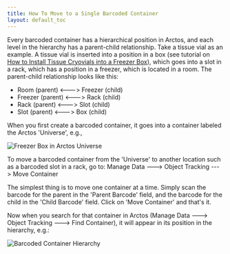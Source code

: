 ```yaml
---
title: How To Move to a Single Barcoded Container
layout: default_toc
---
```


Every barcoded container has a hierarchical position in Arctos, and each level in the hierarchy has a parent-child relationship. Take a tissue vial as an example. A tissue vial is inserted into a position in a box (see tutorial on [How to Install Tissue Cryovials into a Freezer Box](https://github.com/ArctosDB/documentation-wiki/wiki/How-to-Install-Tissue-Cryovials-Into-a-Freezer-Box)), which goes into a slot in a rack, which has a position in a freezer, which is located in a room. The parent-child relationship looks like this:

* Room (parent) <---> Freezer (child)
* Freezer (parent) <---> Rack (child)
* Rack (parent) <---> Slot (child)
* Slot (parent) <---> Box (child)

When you first create a barcoded container, it goes into a container labeled the Arctos 'Universe', e.g.,

![Freezer Box in Arctos Universe](https://github.com/ArctosDB/documentation-wiki/blob/master/tutorial_images/freezerbox_in_universe.PNG)

To move a barcoded container from the 'Universe' to another location such as a barcoded slot in a rack, go to:
Manage Data ---> Object Tracking ---> Move Container

The simplest thing is to move one container at a time. Simply scan the barcode for the parent in the 'Parent Barcode' field, and the barcode for the child in the 'Child Barcode' field. Click on 'Move Container' and that's it.

Now when you search for that container in Arctos (Manage Data ---> Object Tracking ---> Find Container), it will appear in its position in the hierarchy, e.g.:

![Barcoded Container Hierarchy](https://github.com/ArctosDB/documentation-wiki/blob/master/tutorial_images/barcoded_container_hierarchy.PNG)
